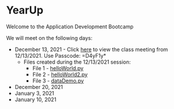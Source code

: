 # YearUp

Welcome to the Application Development Bootcamp 

We will meet on the following days:
* December 13, 2021 - Click [here](https://yearup.zoom.us/rec/share/My7M5xGK7Fox9L6GZ1qmvIwLLimdAEkrfwMKcsV5Ye6ZrNXmlNCg8GJp2YsA5dZt.dQVMRzyNy5qYcckq) to view the class meeting from 12/13/2021. Use Passcode: =D4yF1y*
    * Files created during the 12/13/2021 session:
        * File 1 - [helloWorld.py](https://github.com/DrCarlArrington/YearUpProgrammingBootcampDec2021/blob/b0a6d982d879d1a0a8ac4965b119dd2735f6a6dd/Week%201%20-%2012-13-2021/helloWorld.py)
        * File 2 - [helloWorld2.py](https://github.com/DrCarlArrington/YearUpProgrammingBootcampDec2021/blob/4f63e6f922174ff8aaa1c98e7d2b0182410b3410/Week%201%20-%2012-13-2021/%20helloWorld2.py)
        * File 3 - [dataDemo.py](https://github.com/DrCarlArrington/YearUpProgrammingBootcampDec2021/blob/94686a5a0595c1f7a8a0dc6204bbd47dac2ba48a/Week%201%20-%2012-13-2021/dataDemo.py)
* December 20, 2021
* January 3, 2021
* January 10, 2021
